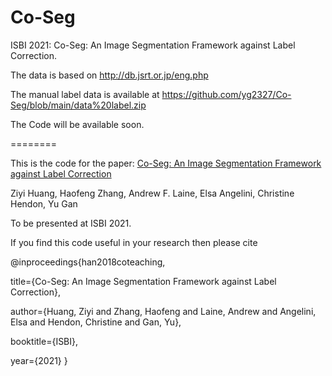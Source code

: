 # Co-Seg
ISBI 2021: Co-Seg: An Image Segmentation Framework against Label Correction. 

The data is based on http://db.jsrt.or.jp/eng.php

The manual label data is available at https://github.com/yg2327/Co-Seg/blob/main/data%20label.zip

The Code will be available soon.


========

This is the code for the paper: [Co-Seg: An Image Segmentation Framework against Label Correction](https://github.com/yg2327/Co-Seg/blob/main/Co-Seg%20manuscript.pdf)


Ziyi Huang, Haofeng Zhang, Andrew F. Laine, Elsa Angelini, Christine Hendon, Yu Gan


To be presented at ISBI 2021.


If you find this code useful in your research then please cite


@inproceedings{han2018coteaching,

  title={Co-Seg: An Image Segmentation Framework against Label Correction},
  
  author={Huang, Ziyi and Zhang, Haofeng and Laine, Andrew and Angelini, Elsa and Hendon, Christine and Gan, Yu},
  
  booktitle={ISBI},
  
  year={2021}
}
